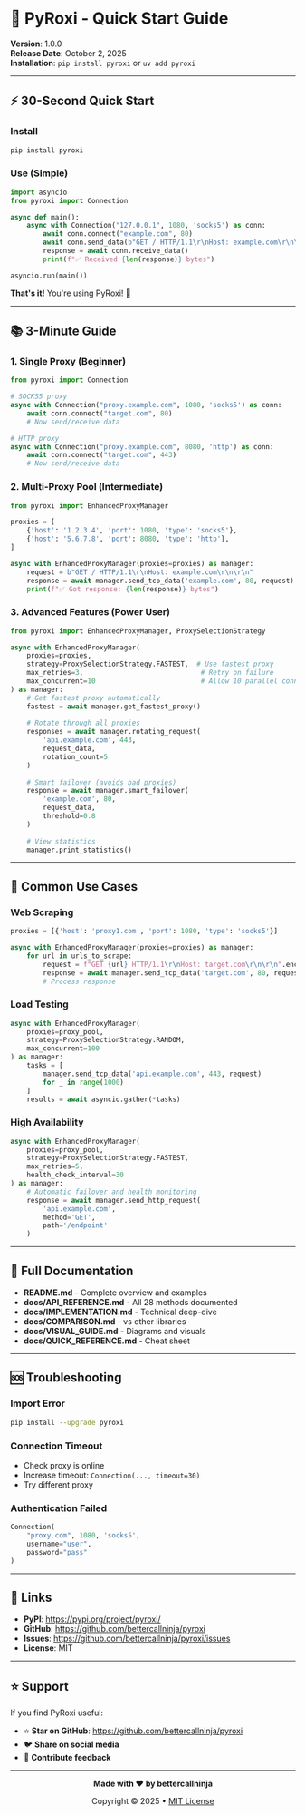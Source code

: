 # 🚀 PyRoxi - Quick Start Guide

**Version**: 1.0.0  
**Release Date**: October 2, 2025  
**Installation**: `pip install pyroxi` or `uv add pyroxi`

---

## ⚡ 30-Second Quick Start

### Install
```bash
pip install pyroxi
```

### Use (Simple)
```python
import asyncio
from pyroxi import Connection

async def main():
    async with Connection("127.0.0.1", 1080, 'socks5') as conn:
        await conn.connect("example.com", 80)
        await conn.send_data(b"GET / HTTP/1.1\r\nHost: example.com\r\n\r\n")
        response = await conn.receive_data()
        print(f"✅ Received {len(response)} bytes")

asyncio.run(main())
```

**That's it!** You're using PyRoxi! 🎉

---

## 📚 3-Minute Guide

### 1. Single Proxy (Beginner)
```python
from pyroxi import Connection

# SOCKS5 proxy
async with Connection("proxy.example.com", 1080, 'socks5') as conn:
    await conn.connect("target.com", 80)
    # Now send/receive data

# HTTP proxy
async with Connection("proxy.example.com", 8080, 'http') as conn:
    await conn.connect("target.com", 443)
    # Now send/receive data
```

### 2. Multi-Proxy Pool (Intermediate)
```python
from pyroxi import EnhancedProxyManager

proxies = [
    {'host': '1.2.3.4', 'port': 1080, 'type': 'socks5'},
    {'host': '5.6.7.8', 'port': 8080, 'type': 'http'},
]

async with EnhancedProxyManager(proxies=proxies) as manager:
    request = b"GET / HTTP/1.1\r\nHost: example.com\r\n\r\n"
    response = await manager.send_tcp_data('example.com', 80, request)
    print(f"✅ Got response: {len(response)} bytes")
```

### 3. Advanced Features (Power User)
```python
from pyroxi import EnhancedProxyManager, ProxySelectionStrategy

async with EnhancedProxyManager(
    proxies=proxies,
    strategy=ProxySelectionStrategy.FASTEST,  # Use fastest proxy
    max_retries=3,                             # Retry on failure
    max_concurrent=10                          # Allow 10 parallel connections
) as manager:
    # Get fastest proxy automatically
    fastest = await manager.get_fastest_proxy()
    
    # Rotate through all proxies
    responses = await manager.rotating_request(
        'api.example.com', 443,
        request_data,
        rotation_count=5
    )
    
    # Smart failover (avoids bad proxies)
    response = await manager.smart_failover(
        'example.com', 80,
        request_data,
        threshold=0.8
    )
    
    # View statistics
    manager.print_statistics()
```

---

## 🎯 Common Use Cases

### Web Scraping
```python
proxies = [{'host': 'proxy1.com', 'port': 1080, 'type': 'socks5'}]

async with EnhancedProxyManager(proxies=proxies) as manager:
    for url in urls_to_scrape:
        request = f"GET {url} HTTP/1.1\r\nHost: target.com\r\n\r\n".encode()
        response = await manager.send_tcp_data('target.com', 80, request)
        # Process response
```

### Load Testing
```python
async with EnhancedProxyManager(
    proxies=proxy_pool,
    strategy=ProxySelectionStrategy.RANDOM,
    max_concurrent=100
) as manager:
    tasks = [
        manager.send_tcp_data('api.example.com', 443, request)
        for _ in range(1000)
    ]
    results = await asyncio.gather(*tasks)
```

### High Availability
```python
async with EnhancedProxyManager(
    proxies=proxy_pool,
    strategy=ProxySelectionStrategy.FASTEST,
    max_retries=5,
    health_check_interval=30
) as manager:
    # Automatic failover and health monitoring
    response = await manager.send_http_request(
        'api.example.com',
        method='GET',
        path='/endpoint'
    )
```

---

## 📖 Full Documentation

- **README.md** - Complete overview and examples
- **docs/API_REFERENCE.md** - All 28 methods documented
- **docs/IMPLEMENTATION.md** - Technical deep-dive
- **docs/COMPARISON.md** - vs other libraries
- **docs/VISUAL_GUIDE.md** - Diagrams and visuals
- **docs/QUICK_REFERENCE.md** - Cheat sheet

---

## 🆘 Troubleshooting

### Import Error
```bash
pip install --upgrade pyroxi
```

### Connection Timeout
- Check proxy is online
- Increase timeout: `Connection(..., timeout=30)`
- Try different proxy

### Authentication Failed
```python
Connection(
    "proxy.com", 1080, 'socks5',
    username="user",
    password="pass"
)
```

---

## 🔗 Links

- **PyPI**: https://pypi.org/project/pyroxi/
- **GitHub**: https://github.com/bettercallninja/pyroxi
- **Issues**: https://github.com/bettercallninja/pyroxi/issues
- **License**: MIT

---

## ⭐ Support

If you find PyRoxi useful:
- ⭐ **Star on GitHub**: https://github.com/bettercallninja/pyroxi
- 🐦 **Share on social media**
- 💬 **Contribute feedback**

---

<div align="center">

**Made with ❤️ by bettercallninja**

Copyright © 2025 • [MIT License](LICENSE)

</div>
